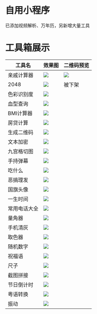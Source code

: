 # 自用小程序

已添加视频解析、万年历，另新增大量工具


# 工具箱展示

| 工具名       | 效果图   | 二维码预览   |
|--------------|-----------|-----------|
| 亲戚计算器   | ![](https://pic.nanbowan.top/picturebed/ac4faa475da15e0c.png)       |  ![](https://pic.nanbowan.top/picturebed/e7e7927bd3d4237b.png) |
| 2048         | ![](https://pic.nanbowan.top/picturebed/57dac772f957623f.png)       |  被下架 |
| 色彩识别度   | ![](https://pic.nanbowan.top/picturebed/4b5a9acadf65914e.png)        |
| 血型查询     | ![](https://pic.nanbowan.top/picturebed/4838e04036e08359.png)       |
| BMI计算器    | ![](https://pic.nanbowan.top/picturebed/704f3db946c44c00.png)       |
| 房贷计算     | ![](https://pic.nanbowan.top/picturebed/f99b7a44fe8b83af.png)        |
| 生成二维码   | ![](https://pic.nanbowan.top/picturebed/24b9bef801e40ed0.png)        |
| 文本加密     | ![](https://pic.nanbowan.top/picturebed/a9ca595a57dfb6c6.png)        |
| 九宫格切图   | ![](https://pic.nanbowan.top/picturebed/78360ff63a8a8138.png)       |
| 手持弹幕     | ![](https://pic.nanbowan.top/picturebed/6f7d9c5d870df3b5.png)        |
| 吃什么       | ![](https://pic.nanbowan.top/picturebed/ec8df823aa537410.png)        |
| 恶搞理发     | ![](https://pic.nanbowan.top/picturebed/7a246c661f10bca1.png)        |
| 国旗头像     | ![](https://pic.nanbowan.top/picturebed/f4fde38300fad8a9.png)        |
| 一生时间     | ![](https://pic.nanbowan.top/picturebed/7a5188b1df943a0f.png)        |
| 常用电话大全 | ![](https://pic.nanbowan.top/picturebed/2a6b22a9d63aee36.png)        |
| 量角器       | ![](https://pic.nanbowan.top/picturebed/2ac9b17636c00142.png)       |
| 手机清灰     | ![](https://pic.nanbowan.top/picturebed/0428d25cb70fce19.png)        |
| 取色器       | ![](https://pic.nanbowan.top/picturebed/5e2dfd5225a69ee1.png)        |
| 随机数字     | ![](https://pic.nanbowan.top/picturebed/2a3e122795dc705a.png)        |
| 祝福语       | ![](https://pic.nanbowan.top/picturebed/5f285769d7ad6bf0.png)        |
| 尺子         | ![](https://pic.nanbowan.top/picturebed/741473f50e66d0b1.png)        |
| 截图拼接     | ![](https://pic.nanbowan.top/picturebed/e685549473c12c6e.png)        |
| 节日倒计时   | ![](https://pic.nanbowan.top/picturebed/a6633da64daf5be5.png)        |
| 粤语转换     | ![](https://pic.nanbowan.top/picturebed/b2bd33ff7a2d28b7.png)        |
| 振动         | ![](https://pic.nanbowan.top/picturebed/3d87b34c0ccf199e.png)        |